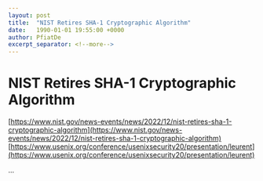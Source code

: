 ```yaml
---
layout: post
title:  "NIST Retires SHA-1 Cryptographic Algorithm"
date:   1990-01-01 19:55:00 +0000
author: PfiatDe
excerpt_separator: <!--more-->
---
```


# NIST Retires SHA-1 Cryptographic Algorithm
[https://www.nist.gov/news-events/news/2022/12/nist-retires-sha-1-cryptographic-algorithm](https://www.nist.gov/news-events/news/2022/12/nist-retires-sha-1-cryptographic-algorithm)
[https://www.usenix.org/conference/usenixsecurity20/presentation/leurent](https://www.usenix.org/conference/usenixsecurity20/presentation/leurent)

...
<!--more-->
